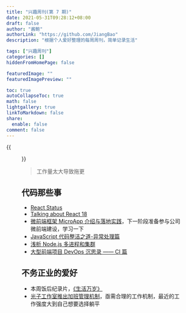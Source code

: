```yaml
---
title: "兴趣周刊(第 7 期)"
date: 2021-05-31T09:28:12+08:00
draft: false
author: "酱鲍"
authorLink: "https://github.com/JiangBao"
description: "根据个人爱好整理的每周周刊，简单记录生活"

tags: ["兴趣周刊"]
categories: []
hiddenFromHomePage: false

featuredImage: ""
featuredImagePreview: ""

toc: true
autoCollapseToc: true
math: false
lightgallery: true
linkToMarkdown: false
share:
  enable: false
comment: false
---
```


<!--more-->
{{<figure src="https://jiangbao-1258001083.cos.ap-shanghai.myqcloud.com/v2-95fea5d78ff2db38cc0b73434f84fe95_1440w.jpeg">}}
> 工作量太大导致拖更
## 代码那些事
* [React Status](https://frontendfoc.us/issues/494)
* [Talking about React 18](https://nanyang.io/post/react-18)
* [微前端框架 MicroApp 介绍与落地实践](https://mp.weixin.qq.com/s/6A6TqQpWgN1_KoxUMx3FFw)，下一阶段准备参与公司微前端建设，学习一下
* [JavaScript 代码整洁之道-异常处理篇](https://mp.weixin.qq.com/s/mB-i07rI9b8-q61WURsltg)
* [浅析 Node.js 多进程和集群](https://mp.weixin.qq.com/s/ppPXXTp5P6JrI02O-5K-hg)
* [大型前端项目 DevOps 沉思录 —— CI 篇](https://mp.weixin.qq.com/s/YyZvpiBD34VY-VZnjDtGoQ)

## 不务正业的爱好
* 本周饭后纪录片，[《生活万岁》](https://movie.douban.com/subject/30337214/)
* [光子工作室推出加班管理机制](https://www.zhihu.com/question/464150896)，亟需合理的工作机制，最近的工作强度大到自己想要选择躺平
